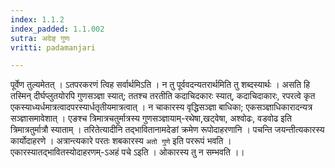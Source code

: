 ```yaml
---
index: 1.1.2
index_padded: 1.1.002
sutra: अदेङ् गुणः
vritti: padamanjari

---
```

पूर्वेण तुल्यमेतत् । ऽतपरकरणं त्विह सर्वार्थमिऽति । न तु पूर्ववदन्यतरार्थमिति तु शब्दस्यार्थः । असति हि तस्मिन् दीर्घप्लुतयोरपि गुणसञ्ज्ञा स्यात्; ततश्च तरतीति कदाचिदकारः स्यात्, कदाचिदाकारः, रपरत्वे कृत एकस्याध्यर्धमात्रत्वादपरस्यार्धतृतीयमात्रत्वात् । न चाकारस्य वृद्धिसञ्ज्ञा बाधिका; एकसञ्ज्ञाधिकारादन्यत्र सञ्ज्ञासमावेशात् । एङश्च त्रिमात्रचतुर्मात्रस्य गुणसञ्ज्ञायाम्-रथेषा,खट्वेषा, अश्वोढः, वडवोढ इति त्रिमात्रतुर्मात्रौ स्याताम् । तरितेत्यादीनि तद्भावितानामदेङां क्रमेण रूपोदाहरणानि । पचन्ति जयन्तीत्यकारस्य कार्योदाहरणे । अत्रान्त्यकारे परतः शबकारस्य `अतो गुणे` इति पररूपं भवति । एकारस्यातद्भावितस्योदाहरणम्-ऽअहं पचे ऽइति । ओकारस्य तु न सम्भवति ।।